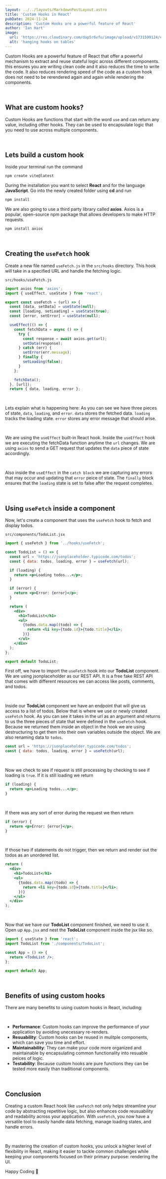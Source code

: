 ```yaml
---
layout: ../../layouts/MarkdownPostLayout.astro
title: 'Custom Hooks in React'
pubDate: 2024-11-24
description: 'Custom Hooks are a powerful feature of React'
author: 'Ian Hart'
image:
  url: 'https://res.cloudinary.com/dap5r6vfu/image/upload/v1731599124/custom-hook_a0xwbt.jpg'
  alt: 'hanging hooks on tables'
---
```


Custom Hooks are a powerful feature of React that offer a powerful mechanism to extract and reuse stateful logic
across different components. this ensures you are writing clean code and it also reduces the time to write the code.
It also reduces rendering speed of the code as a custom hook does not need to be rerendered again and again while rendering the components.

<br />

## What are custom hooks?

Custom Hooks are functions that start with the word `use` and can return any value, including other hooks.
They can be used to encapsulate logic that you need to use across multiple components.

<br />

## Lets build a custom hook

Inside your terminal run the command

```markdown
npm create vite@latest
```

During the installation you want to select **React** and for the language **JavaScript**.
Go into the newly created folder using **cd** and run

```markdown
npm install
```

We are also going to use a third party library called **axios**. Axios is a popular, open-source npm package
that allows developers to make HTTP requests.

```markdown
npm install axios
```

<br />

## Creating the `useFetch` hook

Create a new file named `useFetch.js` in the `src/hooks` directory. This hook will take in a specified URL and handle the fetching logic.

`src/hooks/useFetch.js`

```jsx
import axios from 'axios';
import { useEffect, useState } from 'react';

export const useFetch = (url) => {
  const [data, setData] = useState(null);
  const [loading, setLoading] = useState(true);
  const [error, setError] = useState(null);

  useEffect(() => {
    const fetchData = async () => {
      try {
        const response = await axios.get(url);
        setData(response);
      } catch (err) {
        setError(err.message);
      } finally {
        setLoading(false);
      }
    };

    fetchData();
  }, [url]);
  return { data, loading, error };

```

<br />

Lets explain what is happening here: As you can see we have three pieces of state, `data`, `loading`, and `error`.
`data` stores the fetched data. `loading` tracks the loading state. `error` stores any error message that should arise.

<br />

We are using the `useEffect` built-in React hook. Inside the `useEffect` hook we are executing the fetchData function
anytime the `url` changes. We are using `axios` to send a GET request that updates the `data` piece of state accordingly.

<br />

Also inside the `useEffect` in the `catch block` we are capturing any errors that may occur and updating that `error` peice of state.
The `finally` block ensures that the `loading` state is set to false after the request completes.

<br />

## Using `useFetch` inside a component

Now, let's create a component that uses the `useFetch` hook to fetch and display todos.

`src/components/TodoList.jsx`

```jsx
import { useFetch } from '../hooks/useFetch';

const TodoList = () => {
  const url = 'https://jsonplaceholder.typicode.com/todos';
  const { data: todos, loading, error } = useFetch(url);

  if (loading) {
    return <p>Loading todos...</p>;
  }

  if (error) {
    return <p>Error: {error}</p>;
  }

  return (
    <div>
      <h1>TodoList</h1>
      <ul>
        {todos.data.map((todo) => {
          return <li key={todo.id}>{todo.title}</li>;
        })}
      </ul>
    </div>
  );
};

export default TodoList;
```

First off, we have to import the `useFetch` hook into our **TodoList** component.
We are using jsonplaceholder as our REST API. It is a free fake REST API that comes with different resources we can access
like posts, comments, and todos.

<br />

Inside our **TodoList** component we have an endpoint that will give us access to a list of todos.
Below that is where we use or newly created `useFetch` hook. As you can see it takes in the url as an argument and returns to us
the three pieces of state that were defined in the `useFetch` hook. Because we returned them inside an object in the hook
we are using destructuring to get them into their own variables outside the object. We are also renaming data to `todos`.

```jsx
const url = 'https://jsonplaceholder.typicode.com/todos';
const { data: todos, loading, error } = useFetch(url);
```

<br />

Now we check to see if request is still processing by checking to see if loading is `true`. If it is still loading
we return

```jsx
if (loading) {
  return <p>Loading todos...</p>;
}
```

<br/>

If there was any sort of error during the request we then return

```jsx
if (error) {
  return <p>Error: {error}</p>;
}
```

<br />

If those two if statements do not trigger, then we return and render out the todos as an unordered list.

```jsx
return (
  <div>
    <h1>TodoList</h1>
    <ul>
      {todos.data.map((todo) => {
        return <li key={todo.id}>{todo.title}</li>;
      })}
    </ul>
  </div>
);
```

<br />

Now that we have our **TodoList** component finished, we need to use it.
Open up `App.jsx` and nest the **TodoList** component inside the jsx like so.

```jsx
import { useState } from 'react';
import TodoList from './components/TodoList';

const App = () => {
  return <TodoList />;
};

export default App;
```

<br />

## Benefits of using custom hooks

There are many benefits to using custom hooks in React, including:

<br />

- **Performance**: Custom hooks can improve the performance of your application by avoiding unecessary re-renders.
- **Resuability**: Custom hooks can be reused in mulitple components, which can save you time and effort.
- **Maintainability**: They can make your code more organized and maintainable by encapsulating common functionality into resuable peices of logic.
- **Testability**: Because custom hooks are pure functions they can be tested more easily than traditional components.

<br />

## Conclusion

Creating a custom React hook like `useFetch` not only helps streamline your code by abstracting
repetitive logic, but also enhances code reusuability and readability across your application.
With `useFetch`, you now have a versatile tool to easily handle data fetching, manage loading states, and handle errors.

<br />

By mastering the creation of custom hooks, you unlock a higher level of flexibility in React, making
it easier to tackle common challenges while keeping your components focused on their primary purpose: rendering the UI.

Happy Coding 🚀

